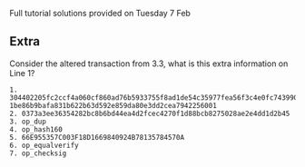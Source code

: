 Full tutorial solutions provided on Tuesday 7 Feb

<!---
* 0.A) Complete the table from Week 2

* 0.B) Using the website block explorer https://blockchair.com/bitcoin/, take a look the latest block in Bitcoin. Select the hex string that is the block's header. Using whatever tools you like, convert this block header to bianry and decimal. 

* 0.C) Do the same for 0.B, as for block number 1 in Bitcoin, using https://blockchair.com/bitcoin/. How do the numbers compare between 0.B and 0.C? Why is this?


---
## Part 1: Hash functions

Take a look at the following five text samples, A, B, C, D and E (taken from the works of A. Conan Doyle).

These texts may have been altered or manipulated, and our job is to discern the legitimate texts from the altered ones. Fortunately, to aid our task, we have the hash output (or message-digest) from one of the texts, and a partial hash output for another.

The hash output from one text is the SHA-256 digest: `a4a2f8a5 fb46f363 836a52d2 18711aa9 8b474bb9 0a6d756c 191b453e 2f63a027` \
From another text we have the partial digest: `154f7e42`, which is the last 4 bytes of the SHA-256 hash function applied to the original text.

### Task 
Using the online tool <a href="https://cryptii.com/"> cryptii</a>, identify all of the legitimate texts and all the illegitimate ones.
> Make sure to calibrate cryptii to take text input, apply the correct hash function, and produce hexadecimal output

Try to answer the questions: How can we be sure of the legitimacy? What is the purpose of the hash function in this case? 

What might we call a partial digest, and can we comment on its security? 


> Where have the identified illegitimate texts been changed?
Now that you know which text is the legitimate text, you can find the illegitamate one, by comparing the text in the lines (HINT: a famous Swedish group?)

To answer this question, we can note that A and C are very similar texts, and so are B, D and E. 
Using Cryptii we can identify that the sha256 hash of C outputs the final four bits '154f7e42', and that E produces the string: `a4a2f8a5 fb46f363 836a52d2 18711aa9 8b474bb9 0a6d756c 191b453e 2f63a027`


> One of the text contains a sentence about the band ABBA, this di


---
## Part 2 Digital Signatures and Encryption

We are now going to take a deeper dive into digital signatures and encryption.

### 2.1:

Take a look at the shared module document, in Row 2, columns E, F, G, H, I: https://docs.google.com/spreadsheets/d/1LCAhbi894bGQQcT1-xw_WcshNtiXmSF47Ei797kC790/edit#gid=0

Using the software tool Kleopatra from https://gpg4win.org/download.html, or whichever tool you prefer, complete the following: 

* 1.A) Import the public key
* 1.B) Check the public key and the fingerprint, what is the process, what is the fingerprint?
* 1.C) Verify the signatures of the messages in G, and H. 
  * What does each message say?
  * Are they both valid messages?
* 1.D) Try to decrypt the message in column I. What problems do you encounter and why?


### 2.2:

Now we are going to generate our own key-pair and share it (you will need to work with someone to do this task)

* 2.A) Generate a key pair
* 2.B) Export the public key, and share it on the shared module document under column E, and share your key fingerprint under column F https://docs.google.com/spreadsheets/d/1LCAhbi894bGQQcT1-xw_WcshNtiXmSF47Ei797kC790/edit#gid=0
* 2.C) Sign a message -- it can be anything you want (keep it acceptable!) -- and publish the signed message under column G, have a colleague verify your message
* 2.D) Encrypt a message to a colleauge of your choice -- it can be anything you want (keep it acceptable!) -- and answer the questions:
  * What process do you have to take to encrypt the message?
  * How is this different from the message signature aspect. 



---

## Part 3 Smart Contracts in Bitcoin
This part of the tutorial focuses on Bitcoin smart contracts.

Bitcoin defines a stack based smart contract langauge, that is not turing complete! 

Note! You should be confident that you can give a reasonable answer the following questions:
> * What is Turing Competeness in simple terms? 
> * Why is Bitcoin's scripting language not turing complete?
> * Do we realistically expect to have turing completeness in any smart contract platform?

	
For the following problems we may wish to make use of the Bitcoin script reference guide: https://en.bitcoin.it/wiki/Script\
You should also use the following online graphical editor: https://siminchen.github.io/bitcoinIDE/build/editor.html


### 3.1:

Compute the following two prpblems below by hand, and write out the value in the stack at each step. 


Here is an example for: 4 2 op_mul
-------------------------
| Step	| Stack |	Explanation |
|-------|-------|---------------|
| 0 |  | Initail empty stack | 
| 1		| 4		| Added 4 to stack |
| 2		| 4 2	| Added 2 to stack |
| 3		| 4 2 op_mul	| Added op_mul to stack and exectuted op_mul multiplying 2 by 4 in that order |
|4		|8		 | Added result of op_mul to stack |

* 1.A)  4 7 3 op_max op_min

-------------------------
| Step	| Stack |	Explanation |
|-------|-------|---------------|
| 0     |       | Initail empty stack | 
| 1		  | 4		  | Added 4 to stack |
| 2		  | 4 7	  | Added 7 to stack |
| 3		  | 4 7 3 | Added 3 to stack |
| 4		  | 4 7 3 op_max	| Added op_max to stack and exectuted op_max for max of 3 and 7 retruning 7 to stack |
| 5		  | 4 7 op_min    | Added op_min to stack and exectuted op_min for min of 4 and 7 retruning 4 |

* 1.B)  4 7 op_mul 5 op_mod 

-------------------------
| Step	| Stack |	Explanation |
|-------|-------|---------------|
| 0     |       | Initail empty stack | 
| 1		  | 4		  | Added 4 to stack |
| 2		  | 4 7	  | Added 7 to stack |
| 3		  | 4 7 op_mul    | Added op_mul to stack |
| 4		  | 4 7 3 op_max	| Added op_max to stack and exectuted op_max for max of 3 and 7 retruning 7 to stack |
| 5		  | 4 7 op_min    | Added op_min to stack and exectuted op_min for min of 4 and 7 retruning 4 |

### 3.2:

Consider the fucntion: (5×3) MOD 4 == 3
* 2.A) In words, explain what the function does
* 2.B) Create a script using opcodes that executes the function.
* 2.C) Test your script using the online editor
	
### 3.3:

The following is a common script you might find in Bitcoin.

```
1. 304402205fc2ccf4a060cf860ad76b5933755f8ad1de54c35977fea56f3c4e0fc743990202204879136e0ad6244
1be86b9bafa831b622b63d592e859da80e3dd2cea79422560010373a3ee36354282bc8b6bd44ea4d2fcec4270f1d88
bcb8275028ae2e4dd1d2b45 
2. op_dup 
3. op_hash160
4. 66E955357C003F18D1669840924B78135784570A
5. op_equalverify
6. op_checksig
```

> 3.A) What is this kind of script usually called? 
P2PKH or Pay to Public Key Hash

> 3.B) write down what each text string represents at lines 1 and 4.
Line 1 represents the public key, line 4 represents the address.
> 3.C) Write down what each function does at lines 2, 3, 5 and 6.
Line 2 duplicates the public key on line 1. Line 3 performs the address generation algorithm on the public key value that is as the top of the stack. Line 5 checks to see if the two items on the top of the stack are equal, and only if so continues the execution of the script. Line 6 takes a signature and a public key as input and returns true only if the signature is a valid signature corresponding to that public key.
> 3.D) Is this script valid? If not, why not? 
No, the output of op_hash160 on the public key from Line 1, returns a different output to the one appearing on Line 4. This means that op_equalverify aborts the execution. 
 > 3.E) What would happen if we changed line 4 to `2CB3A540E8CF726A3D563D7A0F350724FCDB34FC`, does the script now execute correctly? If not, why not?
It would get past line 5, op_equalverify, as the op_hash160 of the public key  is equal to the address at line 10, however it does not execute as valid. This is because op_checksig needs a signature parameter as well as a public key, and no signature is provided. 

--->


## Extra

Consider the altered transaction from 3.3, what is this extra information on Line 1?
```
1. 304402205fc2ccf4a060cf860ad76b5933755f8ad1de54c35977fea56f3c4e0fc743990202204879136e0ad6244
1be86b9bafa831b622b63d592e859da80e3dd2cea7942256001
2. 0373a3ee36354282bc8b6bd44ea4d2fcec4270f1d88bcb8275028ae2e4dd1d2b45 
3. op_dup 
4. op_hash160
5. 66E955357C003F18D1669840924B78135784570A
6. op_equalverify
7. op_checksig
```


